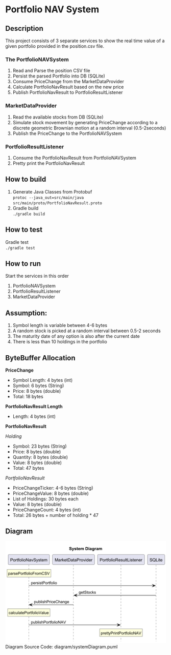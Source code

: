# Portfolio NAV System

## Description

This project consists of 3 separate services to show the real time value of a given portfolio provided in the
position.csv file.

### The PortfolioNAVSystem

1. Read and Parse the position CSV file
2. Persist the parsed Portfolio into DB (SQLite)
3. Consume PriceChange from the MarketDataProvider
4. Calculate PortfolioNavResult based on the new price
5. Publish PortfolioNavResult to PortfolioResultListener

### MarketDataProvider

1. Read the available stocks from DB (SQLite)
2. Simulate stock movement by generating PriceChange according to a discrete geometric Brownian motion at a random
   interval (0.5-2seconds)
3. Publish the PriceChange to the PortfolioNAVSystem

### PortfolioResultListener

1. Consume the PortfolioNavResult from PortfolioNAVSystem
2. Pretty print the PortfolioNavResult

## How to build

1. Generate Java Classes from Protobuf  
   `protoc --java_out=src/main/java src/main/proto/PortfolioNavResult.proto`
2. Gradle build  
   `./gradle build`

## How to test

Gradle test  
`./gradle test`

## How to run

Start the services in this order

1. PortfolioNAVSystem
2. PortfolioResultListener
3. MarketDataProvider

## Assumption:

1. Symbol length is variable between 4-6 bytes
2. A random stock is picked at a random interval between 0.5-2 seconds
3. The maturity date of any option is also after the current date
4. There is less than 10 holdings in the portfolio

## ByteBuffer Allocation

**PriceChange**

* Symbol Length: 4 bytes (int)
* Symbol: 6 bytes (String)
* Price: 8 bytes (double)
* Total: 18 bytes

**PortfolioNavResult Length**

* Length: 4 bytes (int)

**PortfolioNavResult**

_Holding_

* Symbol: 23 bytes (String)
* Price: 8 bytes (double)
* Quantity: 8 bytes (double)
* Value: 8 bytes (double)
* Total: 47 bytes

_PortfolioNavResult_

* PriceChangeTicker: 4-6 bytes (String)
* PriceChangeValue: 8 bytes (double)
* List of Holdings: 30 bytes each
* Value: 8 bytes (double)
* PriceChangeCount: 4 bytes (int)
* Total: 26 bytes + number of holding * 47

## Diagram

![System Diagram](diagram/systemDiagram.png)  
Diagram Source Code: diagram/systemDiagram.puml